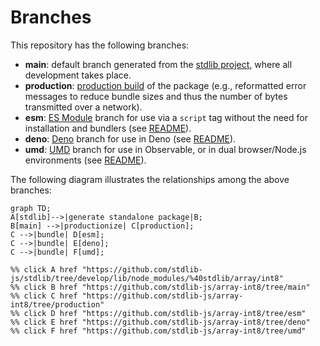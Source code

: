 <!--

@license Apache-2.0

Copyright (c) 2022 The Stdlib Authors.

Licensed under the Apache License, Version 2.0 (the "License");
you may not use this file except in compliance with the License.
You may obtain a copy of the License at

    http://www.apache.org/licenses/LICENSE-2.0

Unless required by applicable law or agreed to in writing, software
distributed under the License is distributed on an "AS IS" BASIS,
WITHOUT WARRANTIES OR CONDITIONS OF ANY KIND, either express or implied.
See the License for the specific language governing permissions and
limitations under the License.

-->

# Branches

This repository has the following branches:

-   **main**: default branch generated from the [stdlib project][stdlib-url], where all development takes place.
-   **production**: [production build][production-url] of the package (e.g., reformatted error messages to reduce bundle sizes and thus the number of bytes transmitted over a network).
-   **esm**: [ES Module][esm-url] branch for use via a `script` tag without the need for installation and bundlers (see [README][esm-readme]).
-   **deno**: [Deno][deno-url] branch for use in Deno (see [README][deno-readme]).
-   **umd**: [UMD][umd-url] branch for use in Observable, or in dual browser/Node.js environments (see [README][umd-readme]).

The following diagram illustrates the relationships among the above branches:

```mermaid
graph TD;
A[stdlib]-->|generate standalone package|B;
B[main] -->|productionize| C[production];
C -->|bundle| D[esm];
C -->|bundle| E[deno];
C -->|bundle| F[umd];

%% click A href "https://github.com/stdlib-js/stdlib/tree/develop/lib/node_modules/%40stdlib/array/int8"
%% click B href "https://github.com/stdlib-js/array-int8/tree/main"
%% click C href "https://github.com/stdlib-js/array-int8/tree/production"
%% click D href "https://github.com/stdlib-js/array-int8/tree/esm"
%% click E href "https://github.com/stdlib-js/array-int8/tree/deno"
%% click F href "https://github.com/stdlib-js/array-int8/tree/umd"
```

[stdlib-url]: https://github.com/stdlib-js/stdlib/tree/develop/lib/node_modules/%40stdlib/array/int8
[production-url]: https://github.com/stdlib-js/array-int8/tree/production
[deno-url]: https://github.com/stdlib-js/array-int8/tree/deno
[deno-readme]: https://github.com/stdlib-js/array-int8/blob/deno/README.md
[umd-url]: https://github.com/stdlib-js/array-int8/tree/umd
[umd-readme]: https://github.com/stdlib-js/array-int8/blob/umd/README.md
[esm-url]: https://github.com/stdlib-js/array-int8/tree/esm
[esm-readme]: https://github.com/stdlib-js/array-int8/blob/esm/README.md